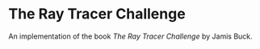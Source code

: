 
# The Ray Tracer Challenge

An implementation of the book *The Ray Tracer Challenge* by Jamis Buck.
